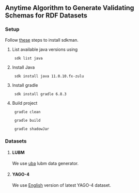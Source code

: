 ## Anytime Algorithm to Generate  Validating Schemas for RDF Datasets

### Setup

Follow [these](https://sdkman.io/install) steps to install sdkman.
1. List available java versions using
    
        sdk list java
   
2. Install Java

        sdk install java 11.0.10.fx-zulu

3. Install gradle 

        sdk install gradle 6.8.3

4. Build project
       
        gradle clean
    
        gradle build
    
        gradle shadowJar




### Datasets
1. #### LUBM
    We use [uba](https://github.com/rvesse/lubm-uba) lubm data generator.

2. #### YAGO-4
    We use [English](https://yago-knowledge.org/downloads/yago-4) version of latest YAGO-4 dataset.
